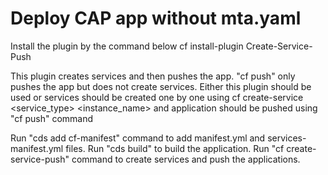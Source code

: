 # Deploy CAP app without mta.yaml

Install the plugin by the command below 
cf install-plugin Create-Service-Push

This plugin creates services and then pushes the app. "cf push" only pushes the app but does not create services.
Either this plugin should be used or services should be created one by one using cf create-service <service_type> <plan> <instance_name> and application should be pushed using "cf push" command

Run "cds add cf-manifest" command to add manifest.yml and services-manifest.yml files. 
Run "cds build" to build the application.
Run "cf create-service-push" command to create services and push the applications.